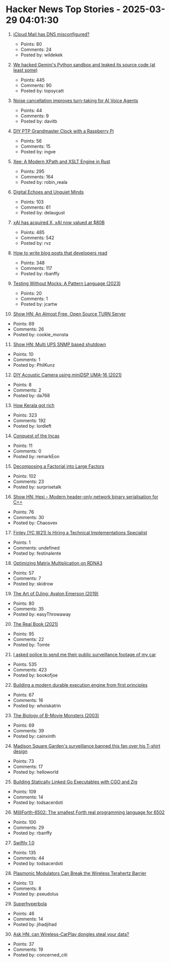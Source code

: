 # Hacker News Top Stories - 2025-03-29 04:01:30

1. [iCloud Mail has DNS misconfigured?](https://www.mail-tester.com/test-p3tdhnk3o)
   - Points: 80
   - Comments: 24
   - Posted by: wildekek

2. [We hacked Gemini's Python sandbox and leaked its source code (at least some)](https://www.landh.tech/blog/20250327-we-hacked-gemini-source-code/)
   - Points: 445
   - Comments: 90
   - Posted by: topsycatt

3. [Noise cancellation improves turn-taking for AI Voice Agents](https://krisp.ai/blog/improving-turn-taking-of-ai-voice-agents-with-background-voice-cancellation/)
   - Points: 44
   - Comments: 9
   - Posted by: davitb

4. [DIY PTP Grandmaster Clock with a Raspberry Pi](https://www.jeffgeerling.com/blog/2025/diy-ptp-grandmaster-clock-raspberry-pi)
   - Points: 56
   - Comments: 15
   - Posted by: ingve

5. [Xee: A Modern XPath and XSLT Engine in Rust](https://blog.startifact.com/posts/xee/)
   - Points: 295
   - Comments: 164
   - Posted by: robin_reala

6. [Digital Echoes and Unquiet Minds](https://www.chrbutler.com/digital-echoes-and-unquiet-minds)
   - Points: 103
   - Comments: 61
   - Posted by: delaugust

7. [xAI has acquired X, xAI now valued at $80B](https://twitter.com/elonmusk/status/1905731750275510312)
   - Points: 485
   - Comments: 542
   - Posted by: rvz

8. [How to write blog posts that developers read](https://refactoringenglish.com/chapters/write-blog-posts-developers-read/)
   - Points: 348
   - Comments: 117
   - Posted by: rbanffy

9. [Testing Without Mocks: A Pattern Language (2023)](https://www.jamesshore.com/v2/projects/nullables/testing-without-mocks)
   - Points: 20
   - Comments: 1
   - Posted by: jcartw

10. [Show HN: An Almost Free, Open Source TURN Server](https://github.com/lvidgen/WebRTC/blob/master/FOSS_TURN_Server/howto.md)
   - Points: 69
   - Comments: 26
   - Posted by: cookie_monsta

11. [Show HN: Multi UPS SNMP based shutdown](https://nupst.serve.zone)
   - Points: 10
   - Comments: 1
   - Posted by: PhilKunz

12. [DIY Acoustic Camera using miniDSP UMA-16 (2021)](https://navat.substack.com/p/diy-acoustic-camera-using-uma-16)
   - Points: 8
   - Comments: 2
   - Posted by: da768

13. [How Kerala got rich](https://aeon.co/essays/how-did-kerala-go-from-poor-to-prosperous-among-indias-states)
   - Points: 323
   - Comments: 192
   - Posted by: lordleft

14. [Conquest of the Incas](https://mattlakeman.org/2025/03/24/conquest-of-the-incas/)
   - Points: 11
   - Comments: 0
   - Posted by: remarkEon

15. [Decomposing a Factorial into Large Factors](https://terrytao.wordpress.com/2025/03/26/decomposing-a-factorial-into-large-factors/)
   - Points: 102
   - Comments: 23
   - Posted by: surprisetalk

16. [Show HN: Hexi – Modern header-only network binary serialisation for C++](https://github.com/EmberEmu/Hexi)
   - Points: 76
   - Comments: 30
   - Posted by: Chaosvex

17. [Finley (YC W21) Is Hiring a Technical Implementations Specialist](https://ats.rippling.com/finley-technologies/jobs)
   - Points: 1
   - Comments: undefined
   - Posted by: festinalente

18. [Optimizing Matrix Multiplication on RDNA3](https://seb-v.github.io/optimization/update/2025/01/20/Fast-GPU-Matrix-multiplication.html)
   - Points: 57
   - Comments: 7
   - Posted by: skidrow

19. [The Art of DJing: Avalon Emerson (2019)](https://it.ra.co/features/3392)
   - Points: 80
   - Comments: 35
   - Posted by: easyThrowaway

20. [The Real Book (2021)](https://99percentinvisible.org/episode/the-real-book/)
   - Points: 95
   - Comments: 22
   - Posted by: Tomte

21. [I asked police to send me their public surveillance footage of my car](https://cardinalnews.org/2025/03/28/i-drove-300-miles-in-rural-virginia-then-asked-police-to-send-me-their-public-surveillance-footage-of-my-car-heres-what-i-learned/)
   - Points: 535
   - Comments: 423
   - Posted by: bookofjoe

22. [Building a modern durable execution engine from first principles](https://restate.dev/blog/building-a-modern-durable-execution-engine-from-first-principles/)
   - Points: 67
   - Comments: 16
   - Posted by: whoiskatrin

23. [The Biology of B-Movie Monsters (2003)](https://fathom.lib.uchicago.edu/2/21701757/)
   - Points: 69
   - Comments: 39
   - Posted by: cainxinth

24. [Madison Square Garden's surveillance banned this fan over his T-shirt design](https://www.theverge.com/news/637228/madison-square-garden-james-dolan-facial-recognition-fan-ban)
   - Points: 73
   - Comments: 17
   - Posted by: helloworld

25. [Building Statically Linked Go Executables with CGO and Zig](https://calabro.io/zig-cgo)
   - Points: 109
   - Comments: 14
   - Posted by: todsacerdoti

26. [MilliForth-6502: The smallest Forth real programming language for 6502](https://github.com/agsb/milliForth-6502)
   - Points: 100
   - Comments: 29
   - Posted by: rbanffy

27. [Swiftly 1.0](https://swift.org/blog/introducing-swiftly_10/)
   - Points: 135
   - Comments: 44
   - Posted by: todsacerdoti

28. [Plasmonic Modulators Can Break the Wireless Terahertz Barrier](https://spectrum.ieee.org/terahertz-waves-2671362433)
   - Points: 13
   - Comments: 8
   - Posted by: pseudolus

29. [Superhyperbola](https://www.johndcook.com/blog/2025/03/27/superhyperbola/)
   - Points: 46
   - Comments: 14
   - Posted by: jihadjihad

30. [Ask HN: can Wireless-CarPlay dongles steal your data?](undefined)
   - Points: 37
   - Comments: 19
   - Posted by: concerned_citi

